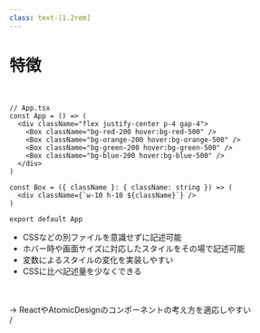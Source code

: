 ```yaml
---
class: text-[1.2rem]
---
```


# 特徴

<br/>

<div class="grid grid-cols-2 gap-8">

```tsx
// App.tsx
const App = () => (
  <div className="flex justify-center p-4 gap-4">
    <Box className="bg-red-200 hover:bg-red-500" />
    <Box className="bg-orange-200 hover:bg-orange-500" />
    <Box className="bg-green-200 hover:bg-green-500" />
    <Box className="bg-blue-200 hover:bg-blue-500" />
  </div>
)

const Box = ({ className }: { className: string }) => (
  <div className={`w-10 h-10 ${className}`} />
)

export default App
```

<div>
<ul class="pt-8">
  <li>CSSなどの別ファイルを意識せずに記述可能</li>
  <li>ホバー時や画面サイズに対応したスタイルをその場で記述可能</li>
  <li>変数によるスタイルの変化を実装しやすい</li>
  <li>CSSに比べ記述量を少なくできる</li>
</ul>
</div>

</div>

<br/>
<br/>

<div class="text-[1.5rem]" v-click="1">
  → ReactやAtomicDesignのコンポーネントの考え方を適応しやすい
</div>


<div
  class="absolute bottom-[1rem] right-[1rem] text-[1rem]"
>
  <SlideCurrentNo /> / <SlidesTotal />
</div>